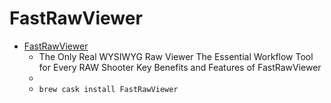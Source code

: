 # FastRawViewer
- [FastRawViewer](https://www.fastrawviewer.com/)
  -  The Only Real WYSIWYG Raw Viewer The Essential Workflow Tool for Every RAW Shooter Key Benefits and Features of FastRawViewer
  - 
  - `brew cask install FastRawViewer`
